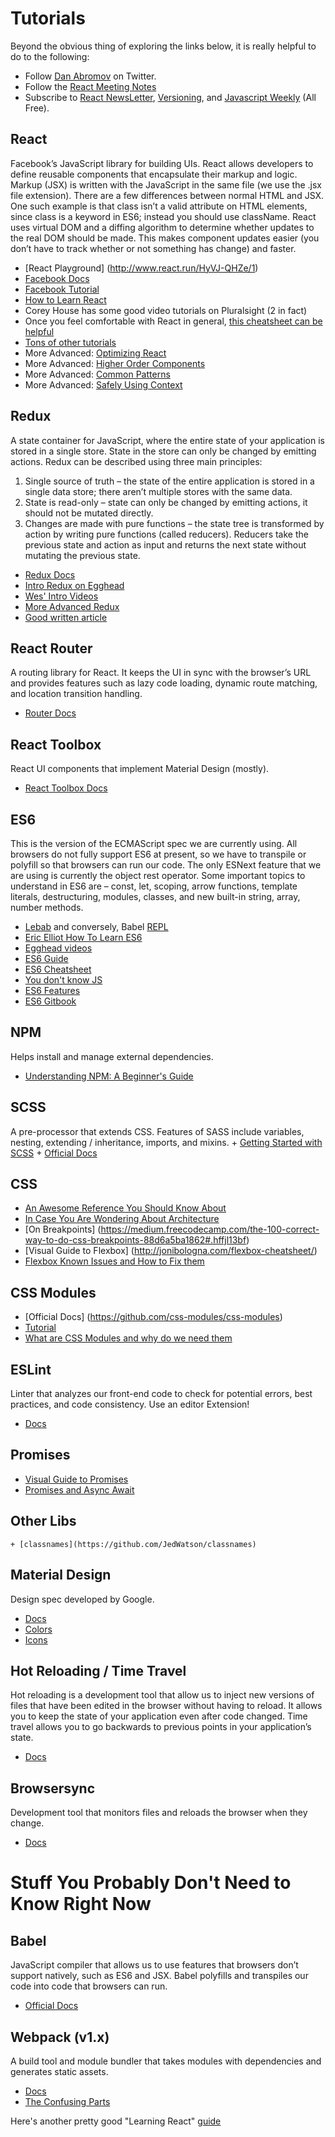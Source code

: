# Tutorials

Beyond the obvious thing of exploring the links below, it is really helpful to do to the following:
+ Follow [Dan Abromov](https://twitter.com/dan_abramov?ref_src=twsrc%5Egoogle%7Ctwcamp%5Eserp%7Ctwgr%5Eauthor) on Twitter.
+ Follow the [React Meeting Notes](https://github.com/reactjs/core-notes)
+ Subscribe to [React NewsLetter](http://reactjsnewsletter.com/), [Versioning](http://www.newsletterstash.com/newsletter/versioning), and [Javascript Weekly](http://javascriptweekly.com/) (All Free).

## React
Facebook’s JavaScript library for building UIs.  React allows developers to define reusable components that encapsulate their markup and logic.  Markup (JSX) is written with the JavaScript in the same file (we use the .jsx file extension).  There are a few differences between normal HTML and JSX.  One such example is that class isn’t a valid attribute on HTML elements, since class is a keyword in ES6; instead you should use className.  React uses virtual DOM and a diffing algorithm to determine whether updates to the real DOM should be made.  This makes component updates easier (you don’t have to track whether or not something has change) and faster.

+ [React Playground] (http://www.react.run/HyVJ-QHZe/1)
+ [Facebook Docs](https://facebook.github.io/react/tutorial/tutorial.html)
+ [Facebook Tutorial](https://facebook.github.io/react/docs/hello-world.html)
+ [How to Learn React](http://bkd705.com/how-to-learn-react/)
+ Corey House has some good video tutorials on Pluralsight (2 in fact)
+ Once you feel comfortable with React in general, [this cheatsheet can be helpful](http://reactcheatsheet.com/)
+ [Tons of other tutorials](https://github.com/timarney/react-faq)
+ More Advanced: [Optimizing React](https://medium.com/@alexandereardon/performance-optimisations-for-react-applications-b453c597b191#.gl0vmwozp)
+ More Advanced: [Higher Order Components](http://engineering.blogfoster.com/higher-order-components-theory-and-practice)
+ More Advanced: [Common Patterns](http://reactpatterns.com/)
+ More Advanced: [Safely Using Context](https://medium.com/@mweststrate/how-to-safely-use-react-context-b7e343eff076#.hiwil5484)


## Redux
A state container for JavaScript, where the entire state of your application is stored in a single store.  State in the store can only be changed by emitting actions.  Redux can be described using three main principles:
1. Single source of truth – the state of the entire application is stored in a single data store; there aren’t multiple stores with the same data.
2. State is read-only – state can only be changed by emitting actions, it should not be mutated directly.
3. Changes are made with pure functions – the state tree is transformed by action by writing pure functions (called reducers).  Reducers take the previous state and action as input and returns the next state without mutating the previous state.
    
+ [Redux Docs](http://redux.js.org/)
+ [Intro Redux on Egghead](https://egghead.io/courses/getting-started-with-redux)
+ [Wes' Intro Videos](https://learnredux.com/)
+ [More Advanced Redux](https://egghead.io/courses/building-react-applications-with-idiomatic-redux)
+ [Good written article](https://medium.freecodecamp.com/why-redux-makes-sense-to-me-and-how-i-conceptualize-it-c8a3a9db15ca#.a9xwz8uye)


## React Router
A routing library for React.  It keeps the UI in sync with the browser’s URL and provides features such as lazy code loading, dynamic route matching, and location transition handling.
+ [Router Docs](https://github.com/ReactTraining/react-router)

## React Toolbox
React UI components that implement Material Design (mostly).
+ [React Toolbox Docs](http://react-toolbox.com/)

## ES6
This is the version of the ECMAScript spec we are currently using.  All browsers do not fully support ES6 at present, so we have to transpile or polyfill so that browsers can run our code.  The only ESNext feature that we are using is currently the object rest operator.  Some important topics to understand in ES6 are – const, let, scoping, arrow functions, template literals, destructuring, modules, classes, and new built-in string, array, number methods.
+ [Lebab](http://lebab.io/try-it) and conversely, Babel [REPL](http://babeljs.io/repl/)
+ [Eric Elliot How To Learn ES6](https://medium.com/javascript-scene/how-to-learn-es6-47d9a1ac2620#.5l5sjzhwk)
+ [Egghead videos](https://egghead.io/courses/learn-es6-ecmascript-2015)
+ [ES6 Guide](https://mrzepinski.gitbooks.io/es6-guide/content/)
+ [ES6 Cheatsheet](https://github.com/DrkSephy/es6-cheatsheet)
+ [You don't know JS](https://github.com/getify/You-Dont-Know-JS/tree/master/es6%20%26%20beyond)
+ [ES6 Features](http://es6-features.org/)
+ [ES6 Gitbook](https://leanpub.com/understandinges6/read)

## NPM
Helps install and manage external dependencies.
+ [Understanding NPM: A Beginner's Guide](https://www.sitepoint.com/beginners-guide-node-package-manager/)


## SCSS
A pre-processor that extends CSS.  Features of SASS include variables, nesting, extending / inheritance, imports, and mixins.
    + [Getting Started with SCSS](https://scotch.io/tutorials/getting-started-with-sass)
    + [Official Docs](http://sass-lang.com/guide)

## CSS
+ [An Awesome Reference You Should Know About](http://cssreference.io/)
+ [In Case You Are Wondering About Architecture](https://www.ckl.io/blog/css-architecture-first-steps/)
+ [On Breakpoints] (https://medium.freecodecamp.com/the-100-correct-way-to-do-css-breakpoints-88d6a5ba1862#.hffjl13bf)
+ [Visual Guide to Flexbox] (http://jonibologna.com/flexbox-cheatsheet/)
+ [Flexbox Known Issues and How to Fix them](https://github.com/philipwalton/flexbugs#1-minimum-content-sizing-of-flex-items-not-honored)

## CSS Modules
+ [Official Docs] (https://github.com/css-modules/css-modules)
+ [Tutorial](https://glenmaddern.com/articles/css-modules)
+ [What are CSS Modules and why do we need them](https://css-tricks.com/css-modules-part-1-need/)
 
## ESLint
Linter that analyzes our front-end code to check for potential errors, best practices, and code consistency. Use an editor Extension!
+ [Docs](ttp://eslint.org/)
 
## Promises
+ [Visual Guide to Promises](http://bevacqua.github.io/promisees/)
+ [Promises and Async Await](https://medium.com/@bluepnume/learn-about-promises-before-you-start-using-async-await-eb148164a9c8#.8oesasp5o)

## Other Libs
    + [classnames](https://github.com/JedWatson/classnames)

## Material Design
Design spec developed by Google.
 + [Docs](https://material.google.com/)
 + [Colors](https://material.google.com/style/color.html#color-color-palette)
 + [Icons](https://material.io/icons/)

## Hot Reloading / Time Travel
Hot reloading is a development tool that allow us to inject new versions of files that have been edited in the browser without having to reload.  It allows you to keep the state of your application even after code changed.  Time travel allows you to go backwards to previous points in your application’s state.
+ [Docs](https://www.youtube.com/watch?v=xsSnOQynTHs)
 
## Browsersync
Development tool that monitors files and reloads the browser when they change.
+ [Docs](https://www.browsersync.io/)

# Stuff You Probably Don't Need to Know Right Now

## Babel
JavaScript compiler that allows us to use features that browsers don’t support natively, such as ES6 and JSX.  Babel polyfills and transpiles our code into code that browsers can run.
+ [Official Docs](http://babeljs.io/)

## Webpack (v1.x)
A build tool and module bundler that takes modules with dependencies and generates static assets.
+ [Docs](https://webpack.github.io/docs/what-is-webpack.html)
+ [The Confusing Parts](https://medium.com/@rajaraodv/webpack-the-confusing-parts-58712f8fcad9#.qoubedxij)


Here's another pretty good "Learning React" [guide](https://github.com/ericdouglas/react-learning)
